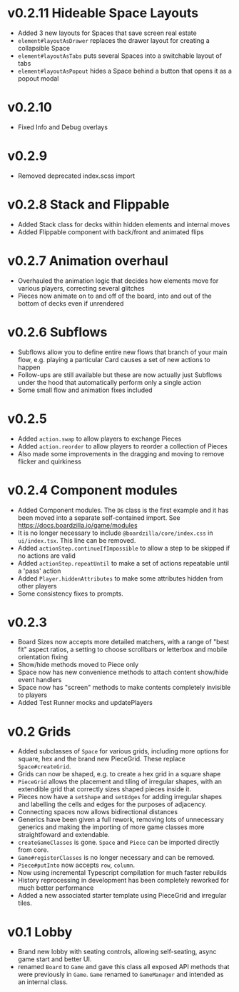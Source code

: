 # v0.2.11 Hideable Space Layouts
* Added 3 new layouts for Spaces that save screen real estate
* `element#layoutAsDrawer` replaces the drawer layout for creating a collapsible Space
* `element#layoutAsTabs` puts several Spaces into a switchable layout of tabs
* `element#layoutAsPopout` hides a Space behind a button that opens it as a popout modal

# v0.2.10
* Fixed Info and Debug overlays

# v0.2.9
* Removed deprecated index.scss import

# v0.2.8 Stack and Flippable
* Added Stack class for decks within hidden elements and internal moves
* Added Flippable component with back/front and animated flips

# v0.2.7 Animation overhaul
* Overhauled the animation logic that decides how elements move for various
  players, correcting several glitches
* Pieces now animate on to and off of the board, into and out of the bottom of
  decks even if unrendered

# v0.2.6 Subflows
* Subflows allow you to define entire new flows that branch of your main flow,
  e.g. playing a particular Card causes a set of new actions to happen
* Follow-ups are still available but these are now actually just Subflows under
  the hood that automatically perform only a single action
* Some small flow and animation fixes included

# v0.2.5
* Added `action.swap` to allow players to exchange Pieces
* Added `action.reorder` to allow players to reorder a collection of Pieces
* Also made some improvements in the dragging and moving to remove flicker and
  quirkiness

# v0.2.4 Component modules
* Added Component modules. The `D6` class is the first example and it has been
  moved into a separate self-contained import. See
  https://docs.boardzilla.io/game/modules
* It is no longer necessary to include `@boardzilla/core/index.css` in
  `ui/index.tsx`. This line can be removed.
* Added `actionStep.continueIfImpossible` to allow a step to be skipped if no
  actions are valid
* Added `actionStep.repeatUntil` to make a set of actions repeatable until a
  'pass' action
* Added `Player.hiddenAttributes` to make some attributes hidden from other
  players
* Some consistency fixes to prompts.

# v0.2.3
* Board Sizes now accepts more detailed matchers, with a range of "best fit"
  aspect ratios, a setting to choose scrollbars or letterbox and mobile
  orientation fixing
* Show/hide methods moved to Piece only
* Space now has new convenience methods to attach content show/hide event
  handlers
* Space now has "screen" methods to make contents completely invisible to
  players
* Added Test Runner mocks and updatePlayers

# v0.2 Grids
* Added subclasses of `Space` for various grids, including more options for
  square, hex and the brand new PieceGrid. These replace `Space#createGrid`.
* Grids can now be shaped, e.g. to create a hex grid in a square shape
* `PieceGrid` allows the placement and tiling of irregular shapes, with an
  extendible grid that correctly sizes shaped pieces inside it.
* Pieces now have a `setShape` and `setEdges` for adding irregular shapes and
  labelling the cells and edges for the purposes of adjacency.
* Connecting spaces now allows bidirectional distances
* Generics have been given a full rework, removing lots of unnecessary generics
  and making the importing of more game classes more straightfoward and
  extendable.
* `createGameClasses` is gone. `Space` and `Piece` can be imported directly from
  core.
* `Game#registerClasses` is no longer necessary and can be removed.
* `Piece#putInto` now accepts `row`, `column`.
* Now using incremental Typescript compilation for much faster rebuilds
* History reprocessing in development has been completely reworked for much
  better performance
* Added a new associated starter template using PieceGrid and irregular tiles.

# v0.1 Lobby
* Brand new lobby with seating controls, allowing self-seating, async game start
  and better UI.
* renamed `Board` to `Game` and gave this class all exposed API methods that
  were previously in `Game`. `Game` renamed to `GameManager` and intended as an
  internal class.
